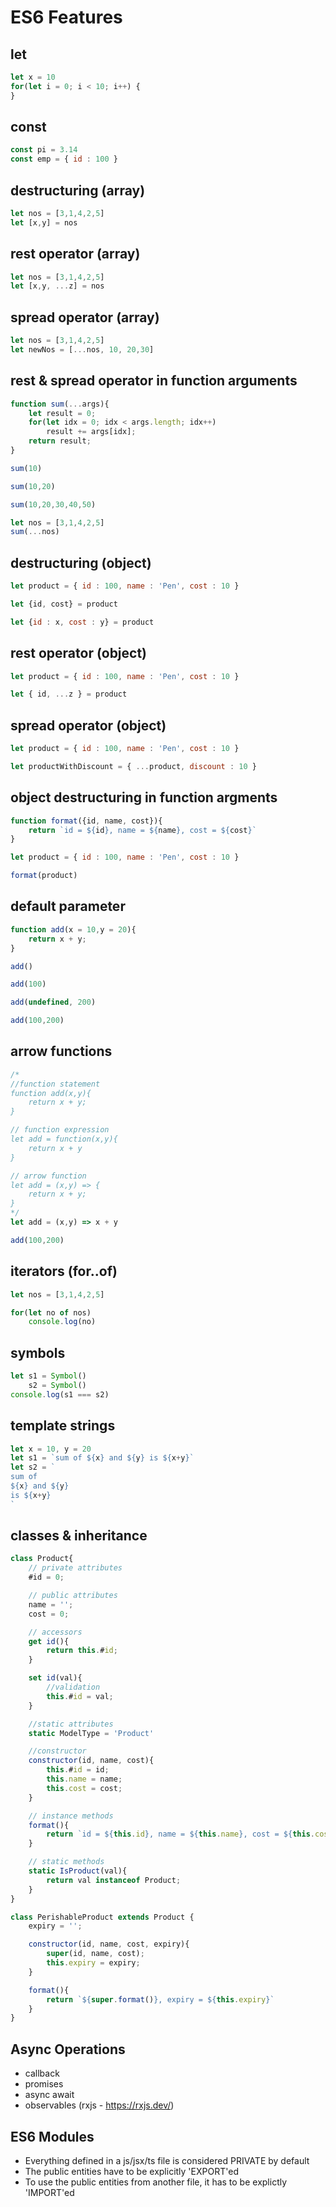 # ES6 Features
## let
```js
let x = 10
for(let i = 0; i < 10; i++) {
}
```
## const
```js
const pi = 3.14
const emp = { id : 100 }
```
## destructuring (array)
```js
let nos = [3,1,4,2,5]
let [x,y] = nos
```
## rest operator (array)
```js
let nos = [3,1,4,2,5]
let [x,y, ...z] = nos
```
## spread operator (array)
```js
let nos = [3,1,4,2,5]
let newNos = [...nos, 10, 20,30]
```

## rest & spread operator in function arguments
```js
function sum(...args){
    let result = 0;
    for(let idx = 0; idx < args.length; idx++)
        result += args[idx];
    return result;
}

sum(10)

sum(10,20)

sum(10,20,30,40,50)

let nos = [3,1,4,2,5]
sum(...nos)
```
## destructuring (object)
```js
let product = { id : 100, name : 'Pen', cost : 10 }

let {id, cost} = product

let {id : x, cost : y} = product
```
## rest operator (object)
```js
let product = { id : 100, name : 'Pen', cost : 10 }

let { id, ...z } = product
```
## spread operator (object)
```js
let product = { id : 100, name : 'Pen', cost : 10 }

let productWithDiscount = { ...product, discount : 10 }
```

## object destructuring in function argments
```js
function format({id, name, cost}){
    return `id = ${id}, name = ${name}, cost = ${cost}`
}

let product = { id : 100, name : 'Pen', cost : 10 }

format(product)
```
## default parameter
```js
function add(x = 10,y = 20){
    return x + y;
}

add()

add(100)

add(undefined, 200)

add(100,200)
```
## arrow functions
```js
/*
//function statement
function add(x,y){
    return x + y;
}

// function expression
let add = function(x,y){
    return x + y
}

// arrow function
let add = (x,y) => {
    return x + y;
}
*/
let add = (x,y) => x + y

add(100,200)
```
## iterators (for..of)
```js
let nos = [3,1,4,2,5]

for(let no of nos)
    console.log(no)
```
## symbols
```js
let s1 = Symbol()
    s2 = Symbol()
console.log(s1 === s2)
```
## template strings
```js
let x = 10, y = 20
let s1 = `sum of ${x} and ${y} is ${x+y}`
let s2 = `
sum of 
${x} and ${y} 
is ${x+y}
`
```
## classes & inheritance
```js
class Product{
    // private attributes
    #id = 0;

    // public attributes
    name = '';
    cost = 0;

    // accessors
    get id(){
        return this.#id;
    }

    set id(val){
        //validation
        this.#id = val;
    }

    //static attributes
    static ModelType = 'Product'

    //constructor
    constructor(id, name, cost){
        this.#id = id;
        this.name = name;
        this.cost = cost;
    }

    // instance methods
    format(){
        return `id = ${this.id}, name = ${this.name}, cost = ${this.cost}`
    }

    // static methods
    static IsProduct(val){
        return val instanceof Product;
    }
}

class PerishableProduct extends Product {
    expiry = '';

    constructor(id, name, cost, expiry){
        super(id, name, cost);
        this.expiry = expiry;
    }

    format(){
        return `${super.format()}, expiry = ${this.expiry}`
    }
}
```
## Async Operations
- callback
- promises
- async await
- observables (rxjs - https://rxjs.dev/)

## ES6 Modules
- Everything defined in a js/jsx/ts file is considered PRIVATE by default
- The public entities have to be explicitly 'EXPORT'ed
- To use the public entities from another file, it has to be explictly 'IMPORT'ed
